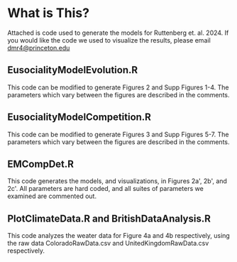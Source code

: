 # What is This?

Attached is code used to generate the models for Ruttenberg et. al. 2024.  If you would like the code we used to visualize the results, please email dmr4@princeton.edu

## EusocialityModelEvolution.R

This code can be modified to generate Figures 2 and Supp Figures 1-4.  The parameters which vary between the figures are described in the comments. 

## EusocialityModelCompetition.R

This code can be modified to generate Figures 3 and Supp Figures 5-7.  The parameters which vary between the figures are described in the comments. 

## EMCompDet.R

This code generates the models, and visualizations, in Figures 2a', 2b', and 2c'.  All parameters are hard coded, and all suites of parameters we examined are commented out.  

## PlotClimateData.R and BritishDataAnalysis.R

This code analyzes the weater data for Figure 4a and 4b respectively, using the raw data ColoradoRawData.csv and UnitedKingdomRawData.csv respectively.

